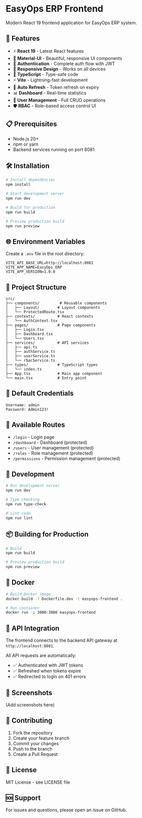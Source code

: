 # EasyOps ERP Frontend

Modern React 19 frontend application for EasyOps ERP system.

## 🚀 Features

- ⚡ **React 19** - Latest React features
- 🎨 **Material-UI** - Beautiful, responsive UI components
- 🔐 **Authentication** - Complete auth flow with JWT
- 📱 **Responsive Design** - Works on all devices
- 🎯 **TypeScript** - Type-safe code
- ⚡ **Vite** - Lightning-fast development
- 🔄 **Auto Refresh** - Token refresh on expiry
- 📊 **Dashboard** - Real-time statistics
- 👥 **User Management** - Full CRUD operations
- 🛡️ **RBAC** - Role-based access control UI

## 📋 Prerequisites

- Node.js 20+
- npm or yarn
- Backend services running on port 8081

## 🛠️ Installation

```bash
# Install dependencies
npm install

# Start development server
npm run dev

# Build for production
npm run build

# Preview production build
npm run preview
```

## 🌐 Environment Variables

Create a `.env` file in the root directory:

```env
VITE_API_BASE_URL=http://localhost:8081
VITE_APP_NAME=EasyOps ERP
VITE_APP_VERSION=1.0.0
```

## 📁 Project Structure

```
src/
├── components/         # Reusable components
│   ├── Layout/        # Layout components
│   └── ProtectedRoute.tsx
├── contexts/          # React contexts
│   └── AuthContext.tsx
├── pages/             # Page components
│   ├── Login.tsx
│   ├── Dashboard.tsx
│   └── Users.tsx
├── services/          # API services
│   ├── api.ts
│   ├── authService.ts
│   ├── userService.ts
│   └── rbacService.ts
├── types/             # TypeScript types
│   └── index.ts
├── App.tsx            # Main app component
└── main.tsx           # Entry point
```

## 🔐 Default Credentials

```
Username: admin
Password: Admin123!
```

## 🎯 Available Routes

- `/login` - Login page
- `/dashboard` - Dashboard (protected)
- `/users` - User management (protected)
- `/roles` - Role management (protected)
- `/permissions` - Permission management (protected)

## 🚀 Development

```bash
# Run development server
npm run dev

# Type checking
npm run type-check

# Lint code
npm run lint
```

## 📦 Building for Production

```bash
# Build
npm run build

# Preview production build
npm run preview
```

## 🐳 Docker

```bash
# Build Docker image
docker build -f Dockerfile.dev -t easyops-frontend .

# Run container
docker run -p 3000:3000 easyops-frontend
```

## 🔗 API Integration

The frontend connects to the backend API gateway at `http://localhost:8081`.

All API requests are automatically:
- ✅ Authenticated with JWT tokens
- ✅ Refreshed when tokens expire
- ✅ Redirected to login on 401 errors

## 📱 Screenshots

(Add screenshots here)

## 🤝 Contributing

1. Fork the repository
2. Create your feature branch
3. Commit your changes
4. Push to the branch
5. Create a Pull Request

## 📄 License

MIT License - see LICENSE file

## 🆘 Support

For issues and questions, please open an issue on GitHub.

